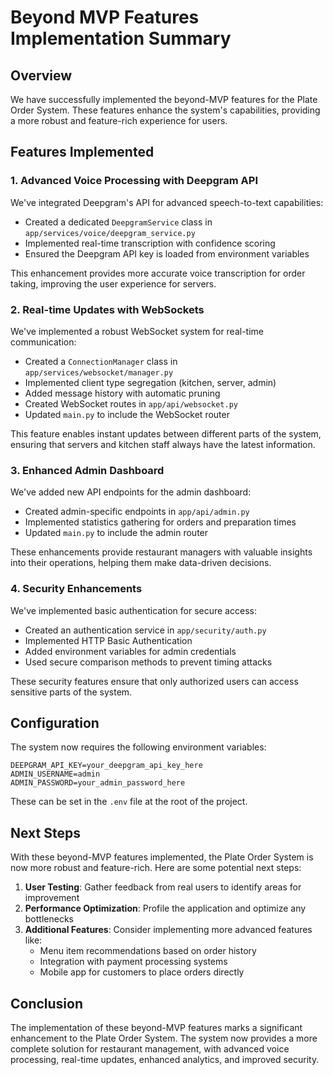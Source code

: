 # Beyond MVP Features Implementation Summary

## Overview

We have successfully implemented the beyond-MVP features for the Plate Order System. These features enhance the system's capabilities, providing a more robust and feature-rich experience for users.

## Features Implemented

### 1. Advanced Voice Processing with Deepgram API

We've integrated Deepgram's API for advanced speech-to-text capabilities:

- Created a dedicated `DeepgramService` class in `app/services/voice/deepgram_service.py`
- Implemented real-time transcription with confidence scoring
- Ensured the Deepgram API key is loaded from environment variables

This enhancement provides more accurate voice transcription for order taking, improving the user experience for servers.

### 2. Real-time Updates with WebSockets

We've implemented a robust WebSocket system for real-time communication:

- Created a `ConnectionManager` class in `app/services/websocket/manager.py`
- Implemented client type segregation (kitchen, server, admin)
- Added message history with automatic pruning
- Created WebSocket routes in `app/api/websocket.py`
- Updated `main.py` to include the WebSocket router

This feature enables instant updates between different parts of the system, ensuring that servers and kitchen staff always have the latest information.

### 3. Enhanced Admin Dashboard

We've added new API endpoints for the admin dashboard:

- Created admin-specific endpoints in `app/api/admin.py`
- Implemented statistics gathering for orders and preparation times
- Updated `main.py` to include the admin router

These enhancements provide restaurant managers with valuable insights into their operations, helping them make data-driven decisions.

### 4. Security Enhancements

We've implemented basic authentication for secure access:

- Created an authentication service in `app/security/auth.py`
- Implemented HTTP Basic Authentication
- Added environment variables for admin credentials
- Used secure comparison methods to prevent timing attacks

These security features ensure that only authorized users can access sensitive parts of the system.

## Configuration

The system now requires the following environment variables:

```
DEEPGRAM_API_KEY=your_deepgram_api_key_here
ADMIN_USERNAME=admin
ADMIN_PASSWORD=your_admin_password_here
```

These can be set in the `.env` file at the root of the project.

## Next Steps

With these beyond-MVP features implemented, the Plate Order System is now more robust and feature-rich. Here are some potential next steps:

1. **User Testing**: Gather feedback from real users to identify areas for improvement
2. **Performance Optimization**: Profile the application and optimize any bottlenecks
3. **Additional Features**: Consider implementing more advanced features like:
   - Menu item recommendations based on order history
   - Integration with payment processing systems
   - Mobile app for customers to place orders directly

## Conclusion

The implementation of these beyond-MVP features marks a significant enhancement to the Plate Order System. The system now provides a more complete solution for restaurant management, with advanced voice processing, real-time updates, enhanced analytics, and improved security.